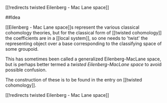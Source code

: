 [[!redirects twisted Eilenberg -  Mac Lane space]]

##Idea

[[Eilenberg - Mac Lane space]]s represent the various classical cohomology theories, but for the classical form of [[twisted cohomology]] the coefficients are in a [[local system]], so one needs to 'twist' the representing object over a base corresponding to the classifying space of some groupoid.

This has sometimes been called a generalized Eilenberg-MacLane space, but is perhaps better termed a _twisted Eilenberg-MacLane space_ to avoid possible confusion.

The construction of these is to be found in the entry on [[twisted cohomology]].

[[!redirects twisted Eilenberg - Mac Lane space]]

